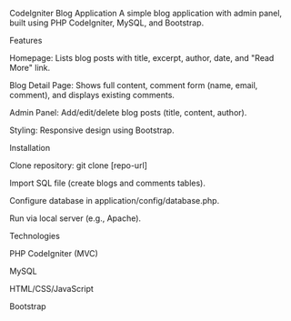 CodeIgniter Blog Application
A simple blog application with admin panel, built using PHP CodeIgniter, MySQL, and Bootstrap.

Features

Homepage: Lists blog posts with title, excerpt, author, date, and "Read More" link.

Blog Detail Page: Shows full content, comment form (name, email, comment), and displays existing comments.

Admin Panel: Add/edit/delete blog posts (title, content, author).

Styling: Responsive design using Bootstrap.

Installation

Clone repository: git clone [repo-url]

Import SQL file (create blogs and comments tables).

Configure database in application/config/database.php.

Run via local server (e.g., Apache).

Technologies

PHP CodeIgniter (MVC)

MySQL

HTML/CSS/JavaScript

Bootstrap

